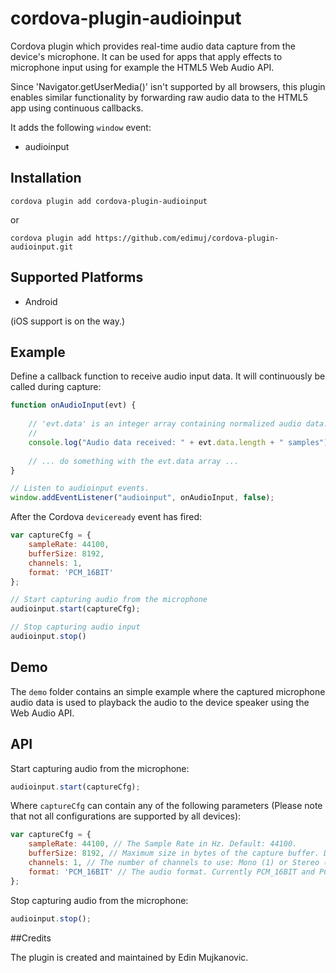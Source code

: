 # cordova-plugin-audioinput

Cordova plugin which provides real-time audio data capture from the device's microphone.
It can be used for apps that apply effects to microphone input using for example the HTML5 Web Audio API.

Since 'Navigator.getUserMedia()' isn't supported by all browsers, this plugin enables similar functionality by forwarding raw audio data to the HTML5 app using continuous callbacks.

It adds the following `window` event:

* audioinput

## Installation

```
cordova plugin add cordova-plugin-audioinput
```

or

```
cordova plugin add https://github.com/edimuj/cordova-plugin-audioinput.git
```

## Supported Platforms

* Android

(iOS support is on the way.)

## Example

Define a callback function to receive audio input data. It will continuously be called during capture:

```javascript
function onAudioInput(evt) {
    
    // 'evt.data' is an integer array containing normalized audio data.
    //   
    console.log("Audio data received: " + evt.data.length + " samples");
    
    // ... do something with the evt.data array ...
}

// Listen to audioinput events.
window.addEventListener("audioinput", onAudioInput, false);
```

After the Cordova `deviceready` event has fired:

```javascript
var captureCfg = {
    sampleRate: 44100,
    bufferSize: 8192, 
    channels: 1,
    format: 'PCM_16BIT'
};

// Start capturing audio from the microphone
audioinput.start(captureCfg);

// Stop capturing audio input
audioinput.stop()
```

## Demo
The `demo` folder contains an simple example where the captured microphone audio data is used to playback the audio to the device speaker using the Web Audio API.

## API

Start capturing audio from the microphone:

```javascript
audioinput.start(captureCfg);
```

Where `captureCfg` can contain any of the following parameters (Please note that not all configurations are supported by all devices):

```javascript
var captureCfg = {
    sampleRate: 44100, // The Sample Rate in Hz. Default: 44100.
    bufferSize: 8192, // Maximum size in bytes of the capture buffer. Default: 16384.
    channels: 1, // The number of channels to use: Mono (1) or Stereo (2). Default: 1.
    format: 'PCM_16BIT' // The audio format. Currently PCM_16BIT and PCM_8BIT are supported. Default: 'PCM_16BIT'.
};
```

Stop capturing audio from the microphone:

```javascript
audioinput.stop();
```

##Credits

The plugin is created and maintained by Edin Mujkanovic.